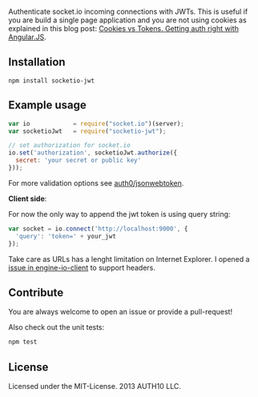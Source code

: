 Authenticate socket.io incoming connections with JWTs. This is useful if you are build a single page application and you are not using cookies as explained in this blog post: [Cookies vs Tokens. Getting auth right with Angular.JS](http://blog.auth0.com/2014/01/07/angularjs-authentication-with-cookies-vs-token/).

## Installation

```
npm install socketio-jwt
```

## Example usage


```javascript
var io            = require("socket.io")(server);
var socketioJwt   = require("socketio-jwt");

// set authorization for socket.io
io.set('authorization', socketioJwt.authorize({
  secret: 'your secret or public key'
}));
```

For more validation options see [auth0/jsonwebtoken](https://github.com/auth0/node-jsonwebtoken).

__Client side__:

For now the only way to append the jwt token is using query string:

```javascript
var socket = io.connect('http://localhost:9000', {
  'query': 'token=' + your_jwt
});
```

Take care as URLs has a lenght limitation on Internet Explorer. I opened a [issue in engine-io-client](https://github.com/LearnBoost/engine.io-client/issues/228) to support headers.

## Contribute

You are always welcome to open an issue or provide a pull-request!

Also check out the unit tests:
```bash
npm test
```

## License

Licensed under the MIT-License.
2013 AUTH10 LLC.